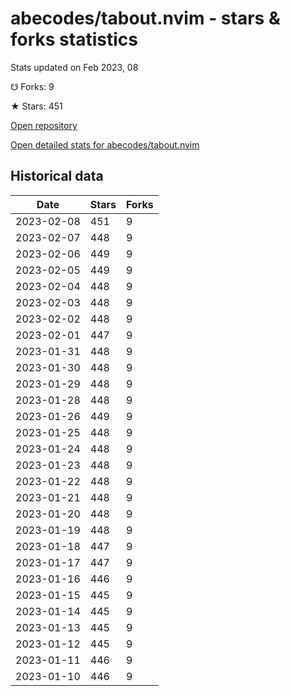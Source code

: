 # abecodes/tabout.nvim - stars & forks statistics

Stats updated on Feb 2023, 08

☋ Forks: 9

★ Stars: 451

[Open repository](https://github.com/abecodes/tabout.nvim)

[Open detailed stats for abecodes/tabout.nvim](https://reviewgithub.com/rep/abecodes/tabout.nvim)

## Historical data
| Date | Stars | Forks |
|------|-------|-------|
| 2023-02-08 | 451 | 9 | 
| 2023-02-07 | 448 | 9 | 
| 2023-02-06 | 449 | 9 | 
| 2023-02-05 | 449 | 9 | 
| 2023-02-04 | 448 | 9 | 
| 2023-02-03 | 448 | 9 | 
| 2023-02-02 | 448 | 9 | 
| 2023-02-01 | 447 | 9 | 
| 2023-01-31 | 448 | 9 | 
| 2023-01-30 | 448 | 9 | 
| 2023-01-29 | 448 | 9 | 
| 2023-01-28 | 448 | 9 | 
| 2023-01-26 | 449 | 9 | 
| 2023-01-25 | 448 | 9 | 
| 2023-01-24 | 448 | 9 | 
| 2023-01-23 | 448 | 9 | 
| 2023-01-22 | 448 | 9 | 
| 2023-01-21 | 448 | 9 | 
| 2023-01-20 | 448 | 9 | 
| 2023-01-19 | 448 | 9 | 
| 2023-01-18 | 447 | 9 | 
| 2023-01-17 | 447 | 9 | 
| 2023-01-16 | 446 | 9 | 
| 2023-01-15 | 445 | 9 | 
| 2023-01-14 | 445 | 9 | 
| 2023-01-13 | 445 | 9 | 
| 2023-01-12 | 445 | 9 | 
| 2023-01-11 | 446 | 9 | 
| 2023-01-10 | 446 | 9 | 

